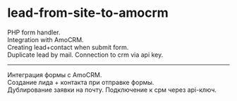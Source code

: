 # lead-from-site-to-amocrm
PHP form handler.  
Integration with AmoCRM.  
Creating lead+contact when submit form.  
Duplicate lead by mail. 
Сonnection to crm via api key.  
____
Интеграция формы с AmoCRM.  
Создание лида + контакта при отправке формы.  
Дублирование заявки на почту. 
Подключение к срм через api-ключ.  

